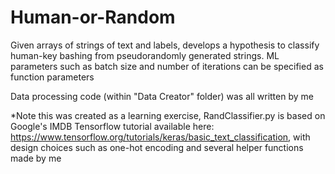 # Human-or-Random

Given arrays of strings of text and labels, develops a hypothesis to classify human-key bashing from pseudorandomly 
generated strings. ML parameters such as batch size and number of iterations can be specified as function parameters

Data processing code (within "Data Creator" folder) was all written by me

*Note this was created as a learning exercise, RandClassifier.py is based on Google's IMDB Tensorflow tutorial available here:
https://www.tensorflow.org/tutorials/keras/basic_text_classification, with design choices such as one-hot encoding and several 
helper functions made by me
